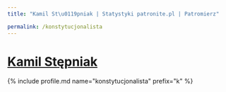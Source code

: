 ```yaml
---
title: "Kamil St\u0119pniak | Statystyki patronite.pl | Patromierz"

permalink: /konstytucjonalista
---
```


# [Kamil Stępniak](https://patronite.pl/konstytucjonalista)

{% include profile.md name="konstytucjonalista" prefix="k" %}
